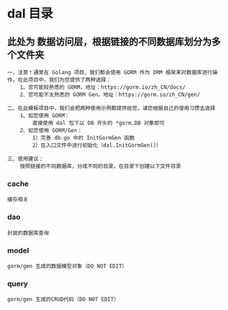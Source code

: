 # dal 目录

## 此处为 数据访问层，根据链接的不同数据库划分为多个文件夹
```text
一、注意！通常在 Golang 项目，我们都会使用 GORM 作为 ORM 框架来对数据库进行操作，在此项目中，我们为您提供了两种选择：
    1、您可能较熟悉的 GORM，地址：https://gorm.io/zh_CN/docs/
    2、您可能不太熟悉的 GORM Gen，地址：https://gorm.io/zh_CN/gen/

二、在此模板项目中，我们会把两种使用示例都提供给您，请您根据自己的使用习惯去选择
    1、如您使用 GORM：
        直接使用 dal 包下以 DB 开头的 *gorm.DB 对象即可
    2、如您使用 GORM/Gen：
        1）完善 db.go 中的 InitGormGen 函数
        2）在入口文件中进行初始化（dal.InitGormGen()）
        
三、使用建议：
    按照链接的不同数据库，分成不同的目录，在目录下创建以下文件目录
```

### cache
```text
缓存相关
```
### dao
```text
封装的数据库查询
```
### model
```text
gorm/gen 生成的数据模型对象（DO NOT EDIT）
```
### query
```text
gorm/gen 生成的CRUD代码（DO NOT EDIT）
```
